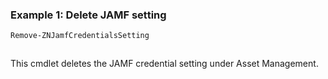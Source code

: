 ### Example 1: Delete JAMF setting
```powershell
Remove-ZNJamfCredentialsSetting
```

```output

```

This cmdlet deletes the JAMF credential setting under Asset Management.